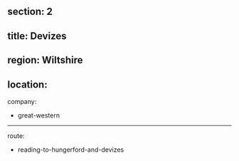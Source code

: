 section: 2
----
title: Devizes
----
region: Wiltshire
----
location:
----
company:
- great-western
----
route:
- reading-to-hungerford-and-devizes
